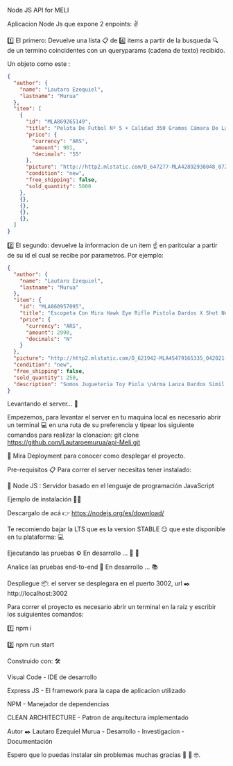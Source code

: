Node JS API for MELI

Aplicacion Node Js que expone 2 enpoints: ✌️

1️⃣ El primero: Devuelve una lista 📋  de :four: items a partir de la busqueda 🔍 de un termino coincidentes con un queryparams (cadena de texto) recibido.

Un objeto como este :

```json
{
  "author": {
    "name": "Lautaro Ezequiel",
    "lastname": "Murua"
  },
  "item": [
    {
      "id": "MLA869265149",
      "title": "Pelota De Futbol Nº 5 + Calidad 350 Gramos Cámara De Látex ",
      "price": {
        "currency": "ARS",
        "amount": 901,
        "decimals": "55"
      },
      "picture": "http://http2.mlstatic.com/D_647277-MLA42892938048_072020-O.jpg",
      "condition": "new",
      "free_shipping": false,
      "sold_quantity": 5000
    },
    {},
    {},
    {},
    {},
  ]
}
```

2️⃣ El segundo: devuelve la informacion de un item ☝️ en paritcular a partir de su id el cual se recibe por parametros. Por ejemplo:

```json
{
  "author": {
    "name": "Lautaro Ezequiel",
    "lastname": "Murua"
  },
  "item": {
    "id": "MLA860957095",
    "title": "Escopeta Con Mira Hawk Eye Rifle Pistola Dardos X Shot Nerf",
    "price": {
      "currency": "ARS",
      "amount": 2990,
      "decimals": "N"
    }
  },
  "picture": "http://http2.mlstatic.com/D_621942-MLA45479165335_042021-O.jpg",
  "condition": "new",
  "free_shipping": false,
  "sold_quantity": 250,
  "description": "Somos Jugueteria Toy Piola \nArma Lanza Dardos Simil ......"
}
```

Levantando el server... 🚀

Empezemos, para levantar el server en tu maquina local es necesario abrir un terminal 💻 en una ruta de su preferencia y tipear los siguiente comandos para realizar la clonacion: 
git clone https://github.com/Lautaroemurua/api-Meli.git

👀 Mira Deployment para conocer como desplegar el proyecto.

Pre-requisitos 📋 Para correr el server necesitas tener instalado:

🔴 Node JS : Servidor basado en el lenguaje de programación JavaScript

Ejemplo de instalación 🔩🔧

Descargalo de acá 👉 https://nodejs.org/es/download/

Te recomiendo bajar la LTS que es la version STABLE 😏 que este disponible en tu plataforma: 💻

Ejecutando las pruebas ⚙️ En desarrollo ... 🔧 🔩

Analice las pruebas end-to-end 🔩 En desarrollo ... 📚

Despliegue 📦: el server se desplegara en el puerto 3002, url ✒️ http://localhost:3002

Para correr el proyecto es necesario abrir un terminal en la raiz y escribir los suiguientes comandos:

:one: npm i

:two: npm run start



Construido con: 🛠️

Visual Code - IDE de desarrollo

Express JS - El framework para la capa de aplicacion utilizado

NPM - Manejador de dependencias 

CLEAN ARCHITECTURE - Patron de arquitectura implementado 


Autor ✒️ Lautaro Ezequiel Murua - Desarrollo - Investigacion  - Documentación

Espero que lo puedas instalar sin problemas muchas gracias 🎁 🍺 🤓.
